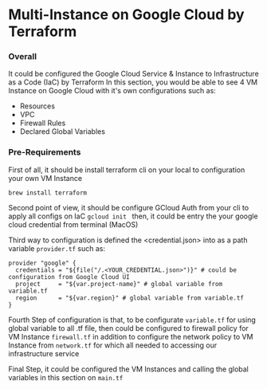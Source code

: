 # Multi-Instance on Google Cloud by Terraform
### Overall

It could be configured the Google Cloud Service & Instance to Infrastructure as a Code (IaC) by Terraform
In this section, you would be able to see 4 VM Instance on Google Cloud with it's own configurations such as:

- Resources
- VPC
- Firewall Rules
- Declared Global Variables

### Pre-Requirements

First of all, it should be install terraform cli on your local to configuration your own VM Instance

``brew install terraform``

Second point of view, it should be configure GCloud Auth from your cli to apply all configs on IaC
 ``gcloud init `` then, it could be entry the your google cloud credential from terminal (MacOS)
 
Third way to configuration is defined the <credential.json> into as a path variable ```provider.tf``` such as:
```
provider "google" {
  credentials = "${file("/.<YOUR_CREDENTIAL.json>")}" # could be configuration from Google Cloud UI
  project     = "${var.project-name}" # global variable from variable.tf
  region      = "${var.region}" # global variable from variable.tf
}
```
Fourth Step of configuration is that, to be configurate ``variable.tf`` for using global variable to all .tf file, then could be configured to firewall policy for VM Instance
``firewall.tf`` in addition to configure the network policy to VM Instance from ``network.tf`` for which all needed to accessing our infrastructure service

Final Step, it could be configured the VM Instances and calling the global variables in this section on ``main.tf``

 
